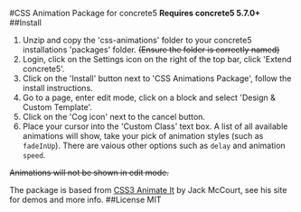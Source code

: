 #CSS Animation Package for concrete5
**Requires concrete5 5.7.0+**
##Install
1. Unzip and copy the 'css-animations' folder to your concrete5 installations 'packages' folder. ~~(Ensure the folder is correctly named)~~
2. Login, click on the Settings icon on the right of the top bar, click 'Extend concrete5'.
3. Click on the 'Install' button next to 'CSS Animations Package', follow the install instructions.
5. Go to a page, enter edit mode, click on a block and select 'Design & Custom Template'.
6. Click on the 'Cog icon' next to the cancel button.
7. Place your cursor into the 'Custom Class' text box. A list of all available animations will show, take your pick of animation styles (such as `fadeInUp`). There are vaious other options such as `delay` and animation `speed`.

~~Animations will not be shown in edit mode.~~

The package is based from [CSS3 Animate It](http://jackonthe.net/css3animateit/) by  Jack McCourt, see his site for demos and more info.
##License
MIT
